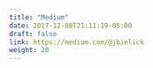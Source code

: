 ```yaml
---
title: "Medium"
date: 2017-12-08T21:11:19-05:00
draft: false
link: https://medium.com/@jbielick
weight: 20
---
```


